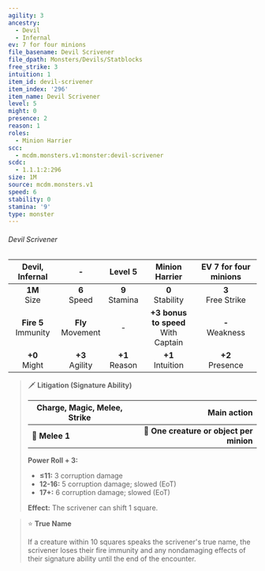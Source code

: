 ```yaml
---
agility: 3
ancestry:
  - Devil
  - Infernal
ev: 7 for four minions
file_basename: Devil Scrivener
file_dpath: Monsters/Devils/Statblocks
free_strike: 3
intuition: 1
item_id: devil-scrivener
item_index: '296'
item_name: Devil Scrivener
level: 5
might: 0
presence: 2
reason: 1
roles:
  - Minion Harrier
scc:
  - mcdm.monsters.v1:monster:devil-scrivener
scdc:
  - 1.1.1:2:296
size: 1M
source: mcdm.monsters.v1
speed: 6
stability: 0
stamina: '9'
type: monster
---
```


###### Devil Scrivener

|     Devil, Infernal      |           -           |      Level 5       |             Minion Harrier              | EV 7 for four minions  |
| :----------------------: | :-------------------: | :----------------: | :-------------------------------------: | :--------------------: |
|     **1M**<br/> Size     |   **6**<br/> Speed    | **9**<br/> Stamina |          **0**<br/> Stability           | **3**<br/> Free Strike |
| **Fire 5**<br/> Immunity | **Fly**<br/> Movement |         -          | **+3 bonus to speed**<br/> With Captain |  **-**<br/> Weakness   |
|    **+0**<br/> Might     |  **+3**<br/> Agility  | **+1**<br/> Reason |          **+1**<br/> Intuition          |  **+2**<br/> Presence  |

<!-- -->
> 🗡 **Litigation (Signature Ability)**
>
> | **Charge, Magic, Melee, Strike** |                          **Main action** |
> | -------------------------------- | ---------------------------------------: |
> | **📏 Melee 1**                   | **🎯 One creature or object per minion** |
>
> **Power Roll + 3:**
>
> - **≤11:** 3 corruption damage
> - **12-16:** 5 corruption damage; slowed (EoT)
> - **17+:** 6 corruption damage; slowed (EoT)
>
> **Effect:** The scrivener can shift 1 square.

<!-- -->
> ⭐️ **True Name**
>
> If a creature within 10 squares speaks the scrivener's true name, the scrivener loses their fire immunity and any nondamaging effects of their signature ability until the end of the encounter.
